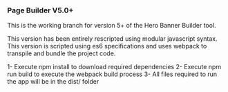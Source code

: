 ### Page Builder V5.0+

This is the working branch for version 5+ of the Hero Banner Builder tool. 

This version has been entirely rescripted using modular javascript syntax. This version is scripted using es6 specifications
and uses webpack to transpile and bundle the project code. 

1- Execute npm install to download required dependencies
2- Execute npm run build to execute the webpack build process
3- All files required to run the app will be in the dist/ folder